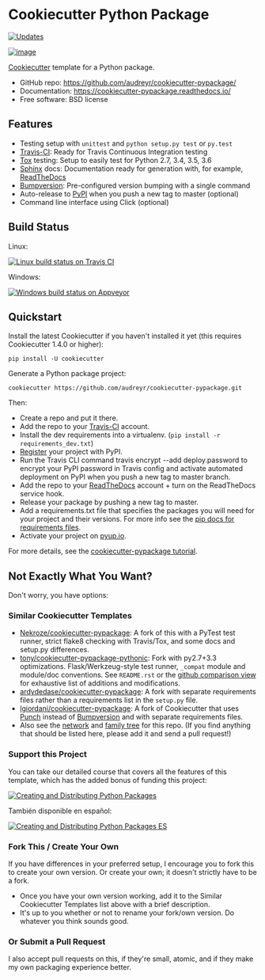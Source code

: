 # Cookiecutter Python Package

[![Updates](https://pyup.io/repos/github/audreyr/cookiecutter-pypackage/shield.svg)](https://pyup.io/repos/github/audreyr/cookiecutter-pypackage/)

[![image](https://travis-ci.com/mmphego/cookiecutter-python-package.svg?branch=master)](https://travis-ci.com/mmphego/cookiecutter-python-package)

[Cookiecutter](https://github.com/audreyr/cookiecutter) template for a
Python package.

-   GitHub repo: <https://github.com/audreyr/cookiecutter-pypackage/>
-   Documentation: <https://cookiecutter-pypackage.readthedocs.io/>
-   Free software: BSD license

Features
--------

-   Testing setup with `unittest` and `python setup.py test` or
    `py.test`
-   [Travis-CI](http://travis-ci.org/): Ready for Travis Continuous
    Integration testing
-   [Tox](http://testrun.org/tox/) testing: Setup to easily test for
    Python 2.7, 3.4, 3.5, 3.6
-   [Sphinx](http://sphinx-doc.org/) docs: Documentation ready for
    generation with, for example, [ReadTheDocs](https://readthedocs.io/)
-   [Bumpversion](https://github.com/peritus/bumpversion):
    Pre-configured version bumping with a single command
-   Auto-release to [PyPI](https://pypi.python.org/pypi) when you push a
    new tag to master (optional)
-   Command line interface using Click (optional)

Build Status
------------

Linux:

[![Linux build status on Travis CI](https://img.shields.io/travis/audreyr/cookiecutter-pypackage.svg)](https://travis-ci.org/audreyr/cookiecutter-pypackage)

Windows:

[![Windows build status on Appveyor](https://ci.appveyor.com/api/projects/status/github/audreyr/cookiecutter-pypackage?branch=master&svg=true)](https://ci.appveyor.com/project/audreyr/cookiecutter-pypackage/branch/master)

Quickstart
----------

Install the latest Cookiecutter if you haven't installed it yet (this
requires Cookiecutter 1.4.0 or higher):

    pip install -U cookiecutter

Generate a Python package project:

    cookiecutter https://github.com/audreyr/cookiecutter-pypackage.git

Then:

-   Create a repo and put it there.
-   Add the repo to your [Travis-CI](http://travis-ci.org/) account.
-   Install the dev requirements into a virtualenv.
    (`pip install -r requirements_dev.txt`)
-   [Register](https://packaging.python.org/distributing/#register-your-project)
    your project with PyPI.
-   Run the Travis CLI command travis encrypt --add deploy.password to
    encrypt your PyPI password in Travis config and activate automated
    deployment on PyPI when you push a new tag to master branch.
-   Add the repo to your [ReadTheDocs](https://readthedocs.io/)
    account + turn on the ReadTheDocs service hook.
-   Release your package by pushing a new tag to master.
-   Add a requirements.txt file that specifies the packages you will
    need for your project and their versions. For more info see the [pip
    docs for requirements
    files](https://pip.pypa.io/en/stable/user_guide/#requirements-files).
-   Activate your project on [pyup.io](https://pyup.io/).

For more details, see the [cookiecutter-pypackage
tutorial](https://cookiecutter-pypackage.readthedocs.io/en/latest/tutorial.html).

Not Exactly What You Want?
--------------------------

Don't worry, you have options:

### Similar Cookiecutter Templates

-   [Nekroze/cookiecutter-pypackage](https://github.com/Nekroze/cookiecutter-pypackage):
    A fork of this with a PyTest test runner, strict flake8 checking
    with Travis/Tox, and some docs and setup.py differences.
-   [tony/cookiecutter-pypackage-pythonic](https://github.com/tony/cookiecutter-pypackage-pythonic):
    Fork with py2.7+3.3 optimizations. Flask/Werkzeug-style test runner,
    `_compat` module and module/doc conventions. See `README.rst` or the
    [github comparison
    view](https://github.com/tony/cookiecutter-pypackage-pythonic/compare/audreyr:master...master)
    for exhaustive list of additions and modifications.
-   [ardydedase/cookiecutter-pypackage](https://github.com/ardydedase/cookiecutter-pypackage):
    A fork with separate requirements files rather than a requirements
    list in the `setup.py` file.
-   [lgiordani/cookiecutter-pypackage](https://github.com/lgiordani/cookiecutter-pypackage):
    A fork of Cookiecutter that uses
    [Punch](https://github.com/lgiordani/punch) instead of
    [Bumpversion](https://github.com/peritus/bumpversion) and with
    separate requirements files.
-   Also see the
    [network](https://github.com/audreyr/cookiecutter-pypackage/network)
    and [family
    tree](https://github.com/audreyr/cookiecutter-pypackage/network/members)
    for this repo. (If you find anything that should be listed here,
    please add it and send a pull request!)

### Support this Project

You can take our detailed course that covers all the features of this
template, which has the added bonus of funding this project:

[![Creating and Distributing Python Packages](https://www.pydanny.com/static/packaging-course.jpg)](https://twoscoopspress.thinkific.com/courses/creating-and-distributing-python-packages-es)

También disponible en español:

[![Creating and Distributing Python Packages ES](https://www.pydanny.com/static/packaging-course-es.jpg)](https://twoscoopspress.thinkific.com/courses/creating-and-distributing-python-packages-es)

### Fork This / Create Your Own

If you have differences in your preferred setup, I encourage you to fork
this to create your own version. Or create your own; it doesn't strictly
have to be a fork.

-   Once you have your own version working, add it to the Similar
    Cookiecutter Templates list above with a brief description.
-   It's up to you whether or not to rename your fork/own version. Do
    whatever you think sounds good.

### Or Submit a Pull Request

I also accept pull requests on this, if they're small, atomic, and if
they make my own packaging experience better.
